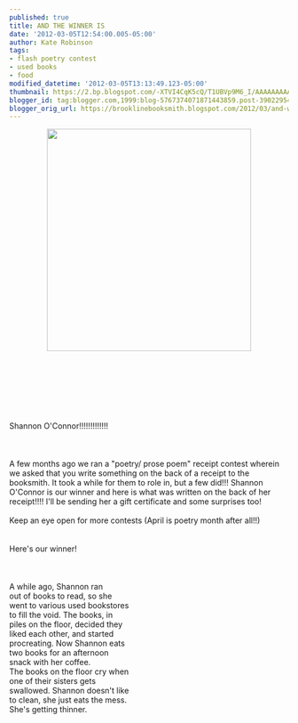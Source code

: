 ```yaml
---
published: true
title: AND THE WINNER IS
date: '2012-03-05T12:54:00.005-05:00'
author: Kate Robinson
tags:
- flash poetry contest
- used books
- food
modified_datetime: '2012-03-05T13:13:49.123-05:00'
thumbnail: https://2.bp.blogspot.com/-XTVI4CqK5cQ/T1UBVp9M6_I/AAAAAAAAAXU/vwul7dCnjhQ/s72-c/Book-Eating-Boy.jpg
blogger_id: tag:blogger.com,1999:blog-5767374071871443859.post-390229545129213180
blogger_orig_url: https://brooklinebooksmith.blogspot.com/2012/03/and-winner-is.html
---
```


<a href="https://2.bp.blogspot.com/-XTVI4CqK5cQ/T1UBVp9M6_I/AAAAAAAAAXU/vwul7dCnjhQ/s1600/Book-Eating-Boy.jpg"><img style="TEXT-ALIGN: center; MARGIN: 0px auto 10px; WIDTH: 368px; DISPLAY: block; HEIGHT: 400px; CURSOR: hand" id="BLOGGER_PHOTO_ID_5716476773568146418" border="0" alt="" src="https://2.bp.blogspot.com/-XTVI4CqK5cQ/T1UBVp9M6_I/AAAAAAAAAXU/vwul7dCnjhQ/s400/Book-Eating-Boy.jpg" /></a><br /><br /><br /><div><a href="https://4.bp.blogspot.com/-XPz3SXw1OHM/T1T-bjCHsZI/AAAAAAAAAXI/iK337M9tKd0/s1600/odouls.png"></a></div><br /><br /><br /><div>Shannon O'Connor!!!!!!!!!!!!!</div><br /><br /><br /><div>A few months ago we ran a "poetry/ prose poem" receipt contest wherein we asked that you write something on the back of a receipt to the booksmith. It took a while for them to role in, but a few did!!! Shannon O'Connor is our winner and here is what was written on the back of her receipt!!!! I'll be sending her a gift certificate and some surprises too!</div><br />Keep an eye open for more contests (April is poetry month after all!!)<br /><br /><br />Here's our winner!<br /><br /><br /><br />A while ago, Shannon ran<br />out of books to read, so she<br />went to various used bookstores<br />to fill the void. The books, in<br />piles on the floor, decided they<br />liked each other, and started<br />procreating. Now Shannon eats<br />two books for an afternoon<br />snack with her coffee.<br />The books on the floor cry when<br />one of their sisters gets<br />swallowed. Shannon doesn't like<br />to clean, she just eats the mess.<br />She's getting thinner.